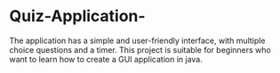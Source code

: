 # Quiz-Application-
The application has a simple and user-friendly interface, with multiple choice questions and a timer. This project is suitable for beginners who want to learn how to create a GUI application in java.
